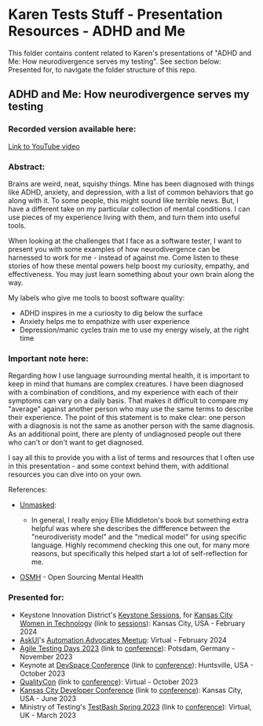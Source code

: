 # Karen Tests Stuff - Presentation Resources - ADHD and Me

This folder contains content related to Karen's presentations of "ADHD and Me: How neurodivergence serves my testing". See section below: Presented for, to navigate the folder structure of this repo.

## ADHD and Me: How neurodivergence serves my testing

### Recorded version available here:

[Link to YouTube video](https://youtu.be/yPZ4x57BDYQ?si=dwJcVjAN3EnQSOlc)

### Abstract:

Brains are weird, neat, squishy things. Mine has been diagnosed with things like ADHD, anxiety, and depression, with a list of common behaviors that go along with it. To some people, this might sound like terrible news. But, I have a different take on my particular collection of mental conditions. I can use pieces of my experience living with them, and turn them into useful tools.

When looking at the challenges that I face as a software tester, I want to present you with some examples of how neurodivergence can be harnessed to work for me - instead of against me. Come listen to these stories of how these mental powers help boost my curiosity, empathy, and effectiveness. You may just learn something about your own brain along the way.

My labels who give me tools to boost software quality:

- ADHD inspires in me a curiosity to dig below the surface
- Anxiety helps me to empathize with user experience
- Depression/manic cycles train me to use my energy wisely, at the right time

### Important note here:

Regarding how I use language surrounding mental health, it is important to keep in mind that humans are complex creatures. I have been diagnosed with a combination of conditions, and my experience with each of their symptoms can vary on a daily basis. That makes it difficult to compare my "average" against another person who may use the same terms to describe their experience. The point of this statement is to make clear: one person with a diagnosis is not the same as another person with the same diagnosis. As an additional point, there are plenty of undiagnosed people out there who can't or don't want to get diagnosed.

I say all this to provide you with a list of terms and resources that I often use in this presentation - and some context behind them, with additional resources you can dive into on your own.

References:

- [Unmasked](https://www.penguin.co.uk/books/457703/unmasked-by-middleton-ellie/9780241651988):

  - In general, I really enjoy Ellie Middleton's book but something extra helpful was where she describes the diffference between the "neurodiveristy model" and the "medical model" for using specific language. Highly recommend checking this one out, for many more reasons, but specifically this helped start a lot of self-reflection for me.

- [OSMH](https://osmhhelp.org/) - Open Sourcing Mental Health

### Presented for:

- Keystone Innovation District's [Keystone Sessions](https://github.com/KarenTestsStuff/PresentationResources/tree/main/ADHD_and_Me/KCWiT_2024), for [Kansas City Women in Technology](https://kcwomenintech.org/) (link to [sessions](https://www.keystonedistrict.org/sessions)): Kansas City, USA - February 2024
- [AskUI](https://www.linkedin.com/company/askui)'s [Automation Advocates Meetup](https://github.com/KarenTestsStuff/PresentationResources/tree/main/ADHD_and_Me/Automation_Advocates_2024): Virtual - February 2024
- [Agile Testing Days 2023](https://github.com/KarenTestsStuff/PresentationResources/blob/main/ADHD_and_Me/Agile_Testing_Days_2023/README.md) (link to [conference](https://agiletestingdays.com/)): Potsdam, Germany - November 2023
- Keynote at [DevSpace Conference](https://github.com/KarenTestsStuff/PresentationResources/blob/main/ADHD_and_Me/DevSpace_Conference_2023/README.md) (link to [conference](https://www.devspaceconf.com/)): Huntsville, USA - October 2023
- [QualityCon](https://github.com/KarenTestsStuff/PresentationResources/blob/main/ADHD_and_Me/QualityCon_2023/README.md) (link to [conference](https://qualitycon.tech/)): Virtual - October 2023
- [Kansas City Developer Conference](https://github.com/KarenTestsStuff/PresentationResources/blob/main/ADHD_and_Me/Kansas_City_Developer_Conference_2023/README.md) (link to [conference](https://www.kcdc.info/)): Kansas City, USA - June 2023
- Ministry of Testing's [TestBash Spring 2023](https://github.com/KarenTestsStuff/PresentationResources/blob/main/ADHD_and_Me/TestBash_Spring_2023/README.md) (link to [conference](https://www.ministryoftesting.com/events/testbash-spring-2023)): Virtual, UK - March 2023

